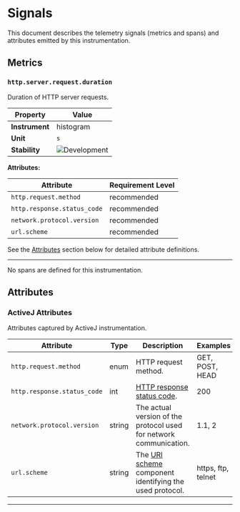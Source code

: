 <!-- NOTE: THIS FILE IS AUTOGENERATED. DO NOT EDIT BY HAND. -->
<!-- see weaver-templates/signals.md.j2 -->

# Signals

This document describes the telemetry signals (metrics and spans) and attributes emitted by this instrumentation.

## Metrics

### `http.server.request.duration`

Duration of HTTP server requests.

| Property | Value |
|---|---|
| **Instrument** | histogram |
| **Unit** | `s` |
| **Stability** | ![Development](https://img.shields.io/badge/-development-blue) |

**Attributes:**

| Attribute | Requirement Level |
|---|---|
| `http.request.method` | recommended |
| `http.response.status_code` | recommended |
| `network.protocol.version` | recommended |
| `url.scheme` | recommended |

See the [Attributes](#attributes) section below for detailed attribute definitions.

---

No spans are defined for this instrumentation.

## Attributes

### ActiveJ Attributes

Attributes captured by ActiveJ instrumentation.

| Attribute | Type | Description | Examples | Stability |
|---|---|---|---|---|
| `http.request.method` | enum | HTTP request method. |GET, POST, HEAD | ![Stable](https://img.shields.io/badge/-stable-lightgreen) |
| `http.response.status_code` | int | [HTTP response status code](https://tools.ietf.org/html/rfc7231#section-6). |200 | ![Stable](https://img.shields.io/badge/-stable-lightgreen) |
| `network.protocol.version` | string | The actual version of the protocol used for network communication. |1.1, 2 | ![Stable](https://img.shields.io/badge/-stable-lightgreen) |
| `url.scheme` | string | The [URI scheme](https://www.rfc-editor.org/rfc/rfc3986#section-3.1) component identifying the used protocol. |https, ftp, telnet | ![Stable](https://img.shields.io/badge/-stable-lightgreen) |

---
